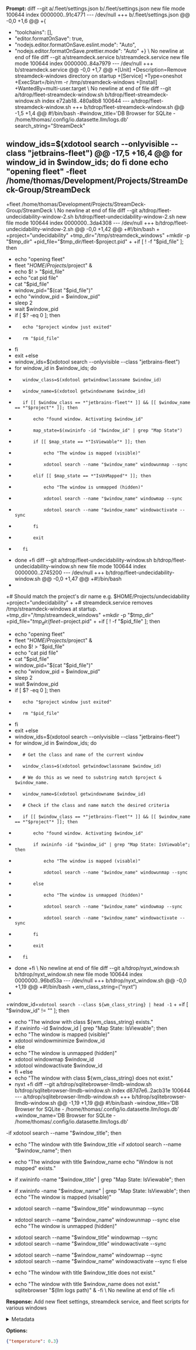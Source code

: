 **Prompt:**
diff --git a/.fleet/settings.json b/.fleet/settings.json
new file mode 100644
index 0000000..91c4771
--- /dev/null
+++ b/.fleet/settings.json
@@ -0,0 +1,6 @@
+{
+    "toolchains": [],
+    "editor.formatOnSave": true,
+    "nodejs.editor.formatOnSave.eslint.mode": "Auto",
+    "nodejs.editor.formatOnSave.prettier.mode": "Auto"
+}
\ No newline at end of file
diff --git a/streamdeck.service b/streamdeck.service
new file mode 100644
index 0000000..84a7979
--- /dev/null
+++ b/streamdeck.service
@@ -0,0 +1,7 @@
+[Unit]
+Description=Remove streamdeck-windows directory on startup
+[Service]
+Type=oneshot
+ExecStart=/bin/rm -r /tmp/streamdeck-windows
+[Install]
+WantedBy=multi-user.target
\ No newline at end of file
diff --git a/tdrop/fleet-streamdeck-window.sh b/tdrop/fleet-streamdeck-window.sh
index e72ab18..480a8b8 100644
--- a/tdrop/fleet-streamdeck-window.sh
+++ b/tdrop/fleet-streamdeck-window.sh
@@ -1,5 +1,4 @@
 #!/bin/bash
-#window_title='DB Browser for SQLite - /home/thomas/.config/io.datasette.llm/logs.db'
 search_string="StreamDeck"
 
 window_ids=$(xdotool search --onlyvisible --class "jetbrains-fleet")
@@ -17,5 +16,4 @@ for window_id in $window_ids; do
     fi
 done
 echo "opening fleet"
-fleet /home/thomas/Development/Projects/StreamDeck-Group/StreamDeck
-
+fleet /home/thomas/Development/Projects/StreamDeck-Group/StreamDeck
\ No newline at end of file
diff --git a/tdrop/fleet-undecidability-window-2.sh b/tdrop/fleet-undecidability-window-2.sh
new file mode 100644
index 0000000..3da4308
--- /dev/null
+++ b/tdrop/fleet-undecidability-window-2.sh
@@ -0,0 +1,42 @@
+#!/bin/bash
+
+project="undecidability"
+tmp_dir="/tmp/streamdeck_windows"
+mkdir -p "$tmp_dir"
+pid_file="$tmp_dir/fleet-$project.pid"
+
+if [ ! -f "$pid_file" ]; then
+    echo "opening fleet"
+    fleet "$HOME/Projects/$project" &
+    echo $! > "$pid_file"
+    echo "cat pid file"
+    cat "$pid_file"
+    window_pid="$(cat "$pid_file")"
+    echo "window_pid = $window_pid"
+    sleep 2
+    wait $window_pid 
+    if [ $? -eq 0 ]; then
+        echo "$project window just exited"
+        rm "$pid_file"
+    fi
+    exit
+else
+    window_ids=$(xdotool search --onlyvisible --class "jetbrains-fleet")
+    for window_id in $window_ids; do
+        window_class=$(xdotool getwindowclassname $window_id)
+        window_name=$(xdotool getwindowname $window_id)
+        if [[ $window_class == *"jetbrains-fleet"* ]] && [[ $window_name == *"$project"* ]]; then
+            echo "found window. Activating $window_id"
+            map_state=$(xwininfo -id "$window_id" | grep "Map State")
+            if [[ $map_state == *"IsViewable"* ]]; then
+                echo "The window is mapped (visible)"
+                xdotool search --name "$window_name" windowunmap --sync
+            elif [[ $map_state == *"IsUnMapped"* ]]; then
+                echo "The window is unmapped (hidden)"
+                xdotool search --name "$window_name" windowmap --sync
+                xdotool search --name "$window_name" windowactivate --sync
+            fi
+            exit
+        fi
+    done
+fi
diff --git a/tdrop/fleet-undecidability-window.sh b/tdrop/fleet-undecidability-window.sh
new file mode 100644
index 0000000..2745200
--- /dev/null
+++ b/tdrop/fleet-undecidability-window.sh
@@ -0,0 +1,47 @@
+#!/bin/bash
+
+# Should match the project's dir name e.g. $HOME/Projects/undecidability
+project="undecidability"
+
+# streamdeck.service removes /tmp/streamdeck-windows at startup.
+tmp_dir="/tmp/streamdeck_windows"
+mkdir -p "$tmp_dir"
+pid_file="$tmp_dir/fleet-$project.pid"
+
+if [ ! -f "$pid_file" ]; then
+    echo "opening fleet"
+    fleet "$HOME/Projects/$project" &
+    echo $! > "$pid_file"
+    echo "cat pid file"
+    cat "$pid_file"
+    window_pid="$(cat "$pid_file")"
+    echo "window_pid = $window_pid"
+    sleep 2
+    wait $window_pid 
+    if [ $? -eq 0 ]; then
+        echo "$project window just exited"
+        rm "$pid_file"
+    fi
+    exit
+else
+    window_ids=$(xdotool search --onlyvisible --class "jetbrains-fleet")
+    for window_id in $window_ids; do
+        # Get the class and name of the current window
+        window_class=$(xdotool getwindowclassname $window_id)
+        # We do this as we need to substring match $project & $window_name.
+        window_name=$(xdotool getwindowname $window_id)
+        # Check if the class and name match the desired criteria
+        if [[ $window_class == *"jetbrains-fleet"* ]] && [[ $window_name == *"$project"* ]]; then
+            echo "found window. Activating $window_id"
+            if xwininfo -id "$window_id" | grep "Map State: IsViewable"; then
+                echo "The window is mapped (visable)"
+                xdotool search --name "$window_name" windowunmap --sync
+            else
+                echo "The window is unmapped (hidden)"
+                xdotool search --name "$window_name" windowmap --sync
+                xdotool search --name "$window_name" windowactivate --sync
+            fi
+            exit
+        fi
+    done
+fi
\ No newline at end of file
diff --git a/tdrop/nyxt_window.sh b/tdrop/nyxt_window.sh
new file mode 100644
index 0000000..96bd53a
--- /dev/null
+++ b/tdrop/nyxt_window.sh
@@ -0,0 +1,19 @@
+#!/bin/bash
+wm_class_string=("nyxt")
+
+window_id=`xdotool search --class ${wm_class_string} | head -1`
+
+if [ "$window_id" != "" ]; then
+  echo "The window with class ${wm_class_string} exists."
+  if xwininfo -id $window_id | grep "Map State: IsViewable"; then
+    echo "The window is mapped (visible)"
+    xdotool windowminimize $window_id
+  else
+    echo "The window is unmapped (hidden)"
+    xdotool windowmap $window_id
+    xdotool windowactivate $window_id
+  fi
+else
+  echo "The window with class ${wm_class_string} does not exist."
+  nyxt
+fi
diff --git a/tdrop/sqlitebrowser-llmdb-window.sh b/tdrop/sqlitebrowser-llmdb-window.sh
index d87d7e6..2acb31e 100644
--- a/tdrop/sqlitebrowser-llmdb-window.sh
+++ b/tdrop/sqlitebrowser-llmdb-window.sh
@@ -1,19 +1,19 @@
 #!/bin/bash
-window_title='DB Browser for SQLite - /home/thomas/.config/io.datasette.llm/logs.db'
+window_name='DB Browser for SQLite - /home/thomas/.config/io.datasette.llm/logs.db'
 
-if xdotool search --name "$window_title"; then
-  echo "The window with title $window_title
+if xdotool search --name "$window_name"; then
+  echo "The window with title $window_name
     echo "Window is not mapped"
  exists."
-  if xwininfo -name "$window_title" | grep "Map State: IsViewable"; then
+  if xwininfo -name "$window_name" | grep "Map State: IsViewable"; then
     echo "The window is mapped (visable)"
-    xdotool search --name "$window_title" windowunmap --sync
+    xdotool search --name "$window_name" windowunmap --sync
   else
     echo "The window is unmapped (hidden)"
-    xdotool search --name "$window_title" windowmap --sync
-    xdotool search --name "$window_title" windowactivate --sync
+    xdotool search --name "$window_name" windowmap --sync
+    xdotool search --name "$window_name" windowactivate --sync
     fi
 else
-  echo "The window with title $window_title does not exist."
+  echo "The window with title $window_name does not exist."
   sqlitebrowser "$(llm logs path)" &
-fi
\ No newline at end of file
+fi


**Response:**
Add new fleet settings, streamdeck service, and fleet scripts for various windows

<details><summary>Metadata</summary>

- Duration: 2384 ms
- Datetime: 2023-10-19T13:15:09.275505
- Model: gpt-3.5-turbo-0613

</details>

**Options:**
```json
{"temperature": 0.3}
```

